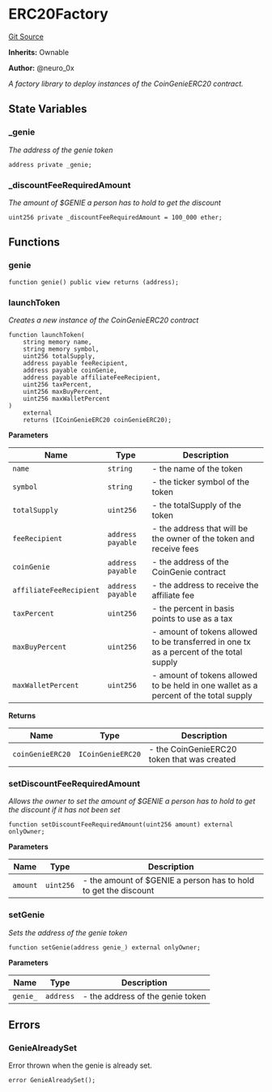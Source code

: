 # ERC20Factory
[Git Source](https://github.com/neuro0x/CoinGenie-contracts/blob/3e6345658b86518ee60315b34fbe24b3c06feaa9/contracts/factory/ERC20Factory.sol)

**Inherits:**
Ownable

**Author:**
@neuro_0x

*A factory library to deploy instances of the CoinGenieERC20 contract.*


## State Variables
### _genie
*The address of the genie token*


```solidity
address private _genie;
```


### _discountFeeRequiredAmount
*The amount of $GENIE a person has to hold to get the discount*


```solidity
uint256 private _discountFeeRequiredAmount = 100_000 ether;
```


## Functions
### genie


```solidity
function genie() public view returns (address);
```

### launchToken

*Creates a new instance of the CoinGenieERC20 contract*


```solidity
function launchToken(
    string memory name,
    string memory symbol,
    uint256 totalSupply,
    address payable feeRecipient,
    address payable coinGenie,
    address payable affiliateFeeRecipient,
    uint256 taxPercent,
    uint256 maxBuyPercent,
    uint256 maxWalletPercent
)
    external
    returns (ICoinGenieERC20 coinGenieERC20);
```
**Parameters**

|Name|Type|Description|
|----|----|-----------|
|`name`|`string`|- the name of the token|
|`symbol`|`string`|- the ticker symbol of the token|
|`totalSupply`|`uint256`|- the totalSupply of the token|
|`feeRecipient`|`address payable`|- the address that will be the owner of the token and receive fees|
|`coinGenie`|`address payable`|- the address of the CoinGenie contract|
|`affiliateFeeRecipient`|`address payable`|- the address to receive the affiliate fee|
|`taxPercent`|`uint256`|- the percent in basis points to use as a tax|
|`maxBuyPercent`|`uint256`|- amount of tokens allowed to be transferred in one tx as a percent of the total supply|
|`maxWalletPercent`|`uint256`|- amount of tokens allowed to be held in one wallet as a percent of the total supply|

**Returns**

|Name|Type|Description|
|----|----|-----------|
|`coinGenieERC20`|`ICoinGenieERC20`|- the CoinGenieERC20 token that was created|


### setDiscountFeeRequiredAmount

*Allows the owner to set the amount of $GENIE a person has to hold to get the discount if it has not been set*


```solidity
function setDiscountFeeRequiredAmount(uint256 amount) external onlyOwner;
```
**Parameters**

|Name|Type|Description|
|----|----|-----------|
|`amount`|`uint256`|- the amount of $GENIE a person has to hold to get the discount|


### setGenie

*Sets the address of the genie token*


```solidity
function setGenie(address genie_) external onlyOwner;
```
**Parameters**

|Name|Type|Description|
|----|----|-----------|
|`genie_`|`address`|- the address of the genie token|


## Errors
### GenieAlreadySet
Error thrown when the genie is already set.


```solidity
error GenieAlreadySet();
```


